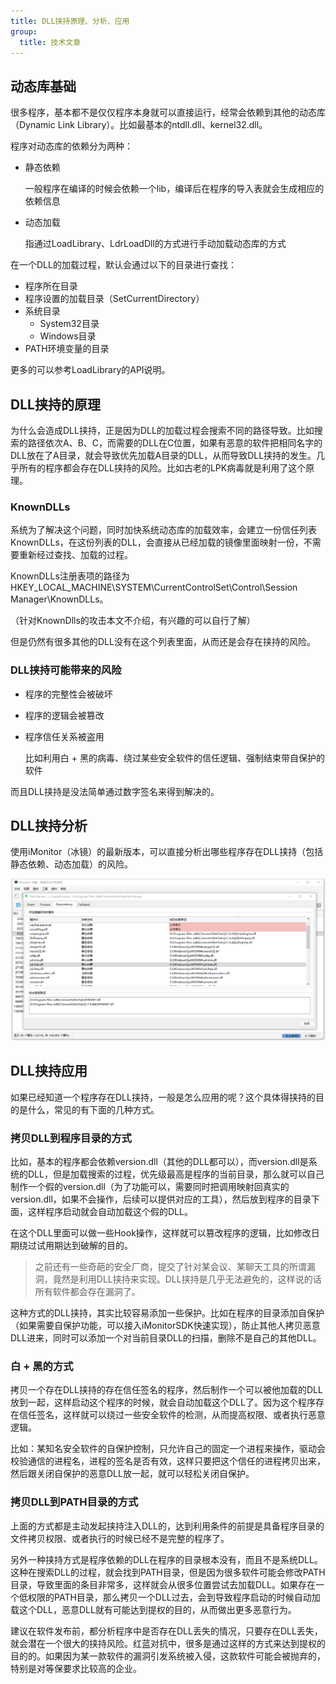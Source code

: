 ```yaml
---
title: DLL挟持原理、分析、应用
group:
  title: 技术文章
---
```


## 动态库基础

很多程序，基本都不是仅仅程序本身就可以直接运行，经常会依赖到其他的动态库（Dynamic Link Library）。比如最基本的ntdll.dll、kernel32.dll。

程序对动态库的依赖分为两种：

- 静态依赖

  一般程序在编译的时候会依赖一个lib，编译后在程序的导入表就会生成相应的依赖信息

- 动态加载

  指通过LoadLibrary、LdrLoadDll的方式进行手动加载动态库的方式

在一个DLL的加载过程，默认会通过以下的目录进行查找：

- 程序所在目录
- 程序设置的加载目录（SetCurrentDirectory）
- 系统目录
  - System32目录
  - Windows目录
- PATH环境变量的目录

更多的可以参考LoadLibrary的API说明。

## DLL挟持的原理

为什么会造成DLL挟持，正是因为DLL的加载过程会搜索不同的路径导致。比如搜索的路径依次A、B、C，而需要的DLL在C位置，如果有恶意的软件把相同名字的DLL放在了A目录，就会导致优先加载A目录的DLL，从而导致DLL挟持的发生。几乎所有的程序都会存在DLL挟持的风险。比如古老的LPK病毒就是利用了这个原理。

### KnownDLLs

系统为了解决这个问题，同时加快系统动态库的加载效率，会建立一份信任列表KnownDLLs，在这份列表的DLL，会直接从已经加载的镜像里面映射一份，不需要重新经过查找、加载的过程。

KnownDLLs注册表项的路径为 HKEY_LOCAL_MACHINE\SYSTEM\CurrentControlSet\Control\Session Manager\KnownDLLs。

（针对KnownDlls的攻击本文不介绍，有兴趣的可以自行了解）

但是仍然有很多其他的DLL没有在这个列表里面，从而还是会存在挟持的风险。

### DLL挟持可能带来的风险

- 程序的完整性会被破坏

- 程序的逻辑会被篡改

- 程序信任关系被盗用

  比如利用白 + 黑的病毒、绕过某些安全软件的信任逻辑、强制结束带自保护的软件

而且DLL挟持是没法简单通过数字签名来得到解决的。

## DLL挟持分析

使用iMonitor（冰镜）的最新版本，可以直接分析出哪些程序存在DLL挟持（包括静态依赖、动态加载）的风险。

![](../imonitor/dll.png)

## DLL挟持应用

如果已经知道一个程序存在DLL挟持，一般是怎么应用的呢？这个具体得挟持的目的是什么，常见的有下面的几种方式。

### 拷贝DLL到程序目录的方式

比如，基本的程序都会依赖version.dll（其他的DLL都可以），而version.dll是系统的DLL，但是加载搜索的过程，优先级最高是程序的当前目录，那么就可以自己制作一个假的version.dll（为了功能可以，需要同时把调用映射回真实的version.dll，如果不会操作，后续可以提供对应的工具），然后放到程序的目录下面，这样程序启动就会自动加载这个假的DLL。

在这个DLL里面可以做一些Hook操作，这样就可以篡改程序的逻辑，比如修改日期绕过试用期达到破解的目的。

> 之前还有一些奇葩的安全厂商，提交了针对某会议、某聊天工具的所谓漏洞，竟然是利用DLL挟持来实现。DLL挟持是几乎无法避免的，这样说的话所有软件都会存在漏洞了。

这种方式的DLL挟持，其实比较容易添加一些保护。比如在程序的目录添加自保护（如果需要自保护功能，可以接入iMonitorSDK快速实现），防止其他人拷贝恶意DLL进来，同时可以添加一个对当前目录DLL的扫描，删除不是自己的其他DLL。

### 白 + 黑的方式

拷贝一个存在DLL挟持的存在信任签名的程序，然后制作一个可以被他加载的DLL放到一起，这样启动这个程序的时候，就会自动加载这个DLL了。因为这个程序存在信任签名，这样就可以绕过一些安全软件的检测，从而提高权限、或者执行恶意逻辑。

比如：某知名安全软件的自保护控制，只允许自己的固定一个进程来操作，驱动会校验通信的进程名，进程的签名是否有效，这样只要把这个信任的进程拷贝出来，然后跟关闭自保护的恶意DLL放一起，就可以轻松关闭自保护。

### 拷贝DLL到PATH目录的方式

上面的方式都是主动发起挟持注入DLL的，达到利用条件的前提是具备程序目录的文件拷贝权限、或者执行的时候已经不是完整的程序了。

另外一种挟持方式是程序依赖的DLL在程序的目录根本没有，而且不是系统DLL。这种在搜索DLL的过程，就会找到PATH目录，但是因为很多软件可能会修改PATH目录，导致里面的条目非常多，这样就会从很多位置尝试去加载DLL。如果存在一个低权限的PATH目录，那么拷贝一个DLL过去，会到导致程序启动的时候自动加载这个DLL，恶意DLL就有可能达到提权的目的，从而做出更多恶意行为。

建议在软件发布前，都分析程序中是否存在DLL丢失的情况，只要存在DLL丢失，就会潜在一个很大的挟持风险。红蓝对抗中，很多是通过这样的方式来达到提权的目的的。如果因为某一款软件的漏洞引发系统被入侵，这款软件可能会被抛弃的，特别是对等保要求比较高的企业。
